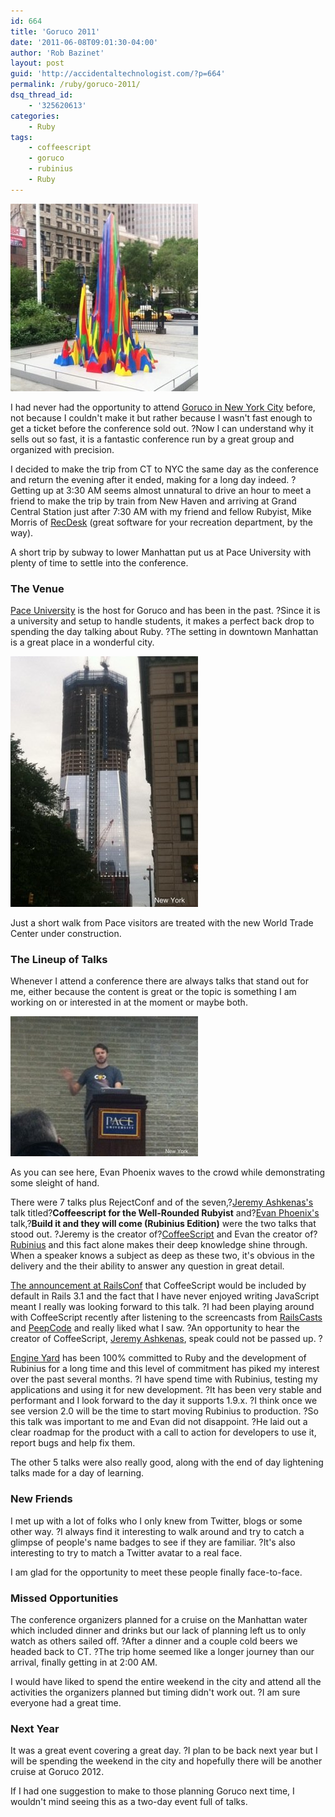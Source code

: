 ```yaml
---
id: 664
title: 'Goruco 2011'
date: '2011-06-08T09:01:30-04:00'
author: 'Rob Bazinet'
layout: post
guid: 'http://accidentaltechnologist.com/?p=664'
permalink: /ruby/goruco-2011/
dsq_thread_id:
    - '325620613'
categories:
    - Ruby
tags:
    - coffeescript
    - goruco
    - rubinius
    - Ruby
---
```


![IMG 0070](/assets/img/2011/06/IMG_0070.jpg "IMG_0070.JPG")

I had never had the opportunity to attend [Goruco in New York City](http://goruco.com/) before, not because I couldn't make it but rather because I wasn't fast enough to get a ticket before the conference sold out. ?Now I can understand why it sells out so fast, it is a fantastic conference run by a great group and organized with precision.

I decided to make the trip from CT to NYC the same day as the conference and return the evening after it ended, making for a long day indeed. ?Getting up at 3:30 AM seems almost unnatural to drive an hour to meet a friend to make the trip by train from New Haven and arriving at Grand Central Station just after 7:30 AM with my friend and fellow Rubyist, Mike Morris of [RecDesk](http://recdesk.com/) (great software for your recreation department, by the way).

A short trip by subway to lower Manhattan put us at Pace University with plenty of time to settle into the conference.

### The Venue

[Pace University](http://maps.google.com/maps?f=q&source=s_q&hl=en&geocode=&q=1+Pace+Plaze,+New+York,+NY&sll=37.0625,-95.677068&sspn=42.224734,88.417969&ie=UTF8&hq=1+Pace+Plaze,&hnear=New+York,+NY&ll=40.712069,-74.005129&spn=0.009905,0.021586&z=16&iwloc=A&cid=4818898256217290047) is the host for Goruco and has been in the past. ?Since it is a university and setup to handle students, it makes a perfect back drop to spending the day talking about Ruby. ?The setting in downtown Manhattan is a great place in a wonderful city.

![IMG 0083](/assets/img/2011/06/IMG_0083.jpg "IMG_0083.JPG")

Just a short walk from Pace visitors are treated with the new World Trade Center under construction.

### The Lineup of Talks

Whenever I attend a conference there are always talks that stand out for me, either because the content is great or the topic is something I am working on or interested in at the moment or maybe both.

![IMG 0079](/assets/img/2011/06/IMG_0079.jpg "IMG_0079.JPG")

As you can see here, Evan Phoenix waves to the crowd while demonstrating some sleight of hand.

There were 7 talks plus RejectConf and of the seven,?[Jeremy Ashkenas's](http://ashkenas.com/) talk titled?**Coffeescript for the Well-Rounded Rubyist** and?[Evan Phoenix's](http://blog.fallingsnow.net/) talk,?**Build it and they will come (Rubinius Edition)** were the two talks that stood out. ?Jeremy is the creator of?[CoffeeScript](http://jashkenas.github.com/coffee-script/) and Evan the creator of?[Rubinius](http://rubini.us/) and this fact alone makes their deep knowledge shine through. When a speaker knows a subject as deep as these two, it's obvious in the delivery and the their ability to answer any question in great detail.

[The announcement at RailsConf](http://weblog.rubyonrails.org/2011/5/22/rails-3-1-release-candidate) that CoffeeScript would be included by default in Rails 3.1 and the fact that I have never enjoyed writing JavaScript meant I really was looking forward to this talk. ?I had been playing around with CoffeeScript recently after listening to the screencasts from [RailsCasts](http://railscasts.com/episodes/267-coffeescript-basics) and [PeepCode](http://peepcode.com/products/coffeescript) and really liked what I saw. ?An opportunity to hear the creator of CoffeeScript, [Jeremy Ashkenas](http://ashkenas.com/), speak could not be passed up. ?  
  
[Engine Yard](http://www.engineyard.com/) has been 100% committed to Ruby and the development of Rubinius for a long time and this level of commitment has piked my interest over the past several months. ?I have spend time with Rubinius, testing my applications and using it for new development. ?It has been very stable and performant and I look forward to the day it supports 1.9.x. ?I think once we see version 2.0 will be the time to start moving Rubinius to production. ?So this talk was important to me and Evan did not disappoint. ?He laid out a clear roadmap for the product with a call to action for developers to use it, report bugs and help fix them.

The other 5 talks were also really good, along with the end of day lightening talks made for a day of learning.

### New Friends

I met up with a lot of folks who I only knew from Twitter, blogs or some other way. ?I always find it interesting to walk around and try to catch a glimpse of people's name badges to see if they are familiar. ?It's also interesting to try to match a Twitter avatar to a real face.

I am glad for the opportunity to meet these people finally face-to-face.

### Missed Opportunities

The conference organizers planned for a cruise on the Manhattan water which included dinner and drinks but our lack of planning left us to only watch as others sailed off. ?After a dinner and a couple cold beers we headed back to CT. ?The trip home seemed like a longer journey than our arrival, finally getting in at 2:00 AM.

I would have liked to spend the entire weekend in the city and attend all the activities the organizers planned but timing didn't work out. ?I am sure everyone had a great time.

### Next Year

It was a great event covering a great day. ?I plan to be back next year but I will be spending the weekend in the city and hopefully there will be another cruise at Goruco 2012.

If I had one suggestion to make to those planning Goruco next time, I wouldn't mind seeing this as a two-day event full of talks.